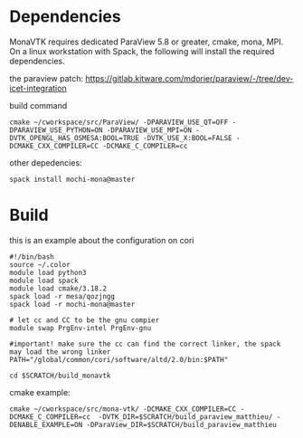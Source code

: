 # Dependencies

MonaVTK requires dedicated ParaView 5.8 or greater, cmake, mona, MPI.
On a linux workstation with Spack, the following will install the required dependencies.

the paraview patch:
https://gitlab.kitware.com/mdorier/paraview/-/tree/dev-icet-integration

build command

```
cmake ~/cworkspace/src/ParaView/ -DPARAVIEW_USE_QT=OFF -DPARAVIEW_USE_PYTHON=ON -DPARAVIEW_USE_MPI=ON -DVTK_OPENGL_HAS_OSMESA:BOOL=TRUE -DVTK_USE_X:BOOL=FALSE -DCMAKE_CXX_COMPILER=CC -DCMAKE_C_COMPILER=cc
```

other depedencies:

```
spack install mochi-mona@master
```

# Build

this is an example about the configuration on cori

```
#!/bin/bash
source ~/.color
module load python3
module load spack
module load cmake/3.18.2
spack load -r mesa/qozjngg
spack load -r mochi-mona@master

# let cc and CC to be the gnu compier
module swap PrgEnv-intel PrgEnv-gnu

#important! make sure the cc can find the correct linker, the spack may load the wrong linker
PATH="/global/common/cori/software/altd/2.0/bin:$PATH"

cd $SCRATCH/build_monavtk
```

cmake example:

```
cmake ~/cworkspace/src/mona-vtk/ -DCMAKE_CXX_COMPILER=CC -DCMAKE_C_COMPILER=cc  -DVTK_DIR=$SCRATCH/build_paraview_matthieu/ -DENABLE_EXAMPLE=ON -DParaView_DIR=$SCRATCH/build_paraview_matthieu
```
